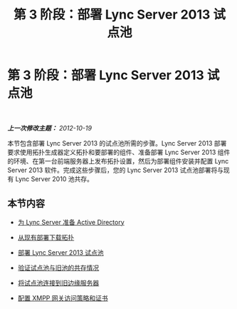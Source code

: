 ﻿---
title: 第 3 阶段：部署 Lync Server 2013 试点池
TOCTitle: 第 3 阶段：部署 Lync Server 2013 试点池
ms:assetid: f12b1517-fb56-4ded-8323-57aa9fc9ea48
ms:mtpsurl: https://technet.microsoft.com/zh-cn/library/JJ205367(v=OCS.15)
ms:contentKeyID: 49314702
ms.date: 05/19/2016
mtps_version: v=OCS.15
ms.translationtype: HT
---

# 第 3 阶段：部署 Lync Server 2013 试点池

 

_**上一次修改主题：** 2012-10-19_

本节包含部署 Lync Server 2013 的试点池所需的步骤。Lync Server 2013 部署要求使用拓扑生成器定义拓扑和要部署的组件、准备部署 Lync Server 2013 组件的环境、在第一台前端服务器上发布拓扑设置，然后为部署组件安装并配置 Lync Server 2013 软件。完成这些步骤后，您的 Lync Server 2013 试点池部署将与现有 Lync Server 2010 池共存。

## 本节内容

  - [为 Lync Server 准备 Active Directory](prepare-active-directory-for-lync-server.md)

  - [从现有部署下载拓扑](download-topology-from-existing-deployment.md)

  - [部署 Lync Server 2013 试点池](deploy-lync-server-2013-pilot-pool.md)

  - [验证试点池与旧池的共存情况](verify-pilot-pool-coexistence-with-legacy-pool.md)

  - [将试点池连接到旧边缘服务器](connect-pilot-pool-to-legacy-edge-servers.md)

  - [配置 XMPP 网关访问策略和证书](configure-xmpp-gateway-access-policies-and-certificates.md)

